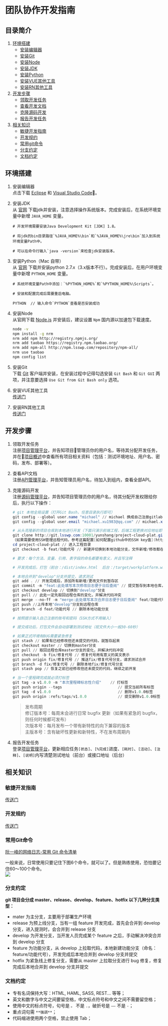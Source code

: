 # 团队协作开发指南

## 目录简介

1. [环境搭建](#环境搭建)  
    * [安装编辑器](#安装编辑器)
    * [安装Git](#安装Git)
    * [安装Node](#安装Node)
    * [安装JDK](#安装JDK)
    * [安装Python](#安装Python)
    * [安装VUE其他工具](#安装VUE其他工具)
    * [安装RN其他工具](#安装RN其他工具)
2. [开发步骤](#开发步骤)
    * [领取开发任务](#领取开发任务)
    * [查看开发文档](#查看开发文档)
    * [克隆源码开发](#克隆源码开发)
    * [报告开发任务](#报告开发任务)
3. [相关知识](#相关知识) 
    * [敏捷开发指南](#敏捷开发指南)
    * [开发规约](#开发规约)
    * [常用git命令](#常用git命令)
    * [分支约定](#分支约定)
    * [文档约定](#文档约定)  

## <a name='环境搭建'>环境搭建</a>
1. <a name='安装编辑器'>安装编辑器</a>  
点击下载 [Eclipse](https://www.eclipse.org/) 和 [Visual Studio Code](https://code.visualstudio.com/)。  

2. <a name='安装JDK'>安装JDK</a>  
从 [官网](http://www.oracle.com/technetwork/java/javase/downloads/index-jsp-138363.html) 下载jdk并安装，注意选择操作系统版本。完成安装后，在系统环境变量中新增 `JAVA_HOME` 变量。
    ```shell
    # 开发环境需要安装Java Development Kit [JDK] 1.8。

    # 将jdk的bin目录路径`%JAVA_HOME%\bin`和`%JAVA_HOME%\jre\bin`加入到系统环境变量Path中。

    # 可以在命令行输入`java -version`来检查jdk安装版本。
    ```  

3. <a name='安装Python'>安装Python（Mac 自带）</a>   
从 [官网](https://www.python.org/downloads/release/python-2711/) 下载并安装python 2.7.x（3.x版本不行）。完成安装后，在用户环境变量中新增 `PYTHON_HOME` 变量。
    ```shell
    # 系统环境变量Path中添加：`%PYTHON_HOME%`和`%PYTHON_HOME%\Scripts`。

    # 安装和配置完成后需要重启电脑。

    PYTHON  // 输入命令`PYTHON`查看是否安装成功
    ```  
4. <a name='安装Node'>安装Node</a>  
从官网下载 [Node.js](https://nodejs.org/en/) 并安装后，建议设置 `Npm` 国内源以加速包下载速度。
    ```bash
    node -v                                                               // 查看node是否安装成功
    npm install -g nrm                                                    // 安装 npm 源管理工具
    nrm add npm http://registry.npmjs.org/                                // 添加国外源
    nrm add taobao https://registry.npm.taobao.org/                       // 添加国内源
    nrm add npm-all http://npm.lsswp.com/repository/npm-all/              // 添加私有源
    nrm use taobao                                                        // 使用淘宝源
    npm config list                                                       // 查看当前使用源，是否淘宝源
    ```  

5.  <a name='安装Git'>安装Git</a>  
下载 [Git](https://git-scm.com/downloads) 客户端并安装，在安装过程中记得勾选安装 `Git Bash` 和 `Git GUI` 两项，并注意要选择 `Use Git from Git Bash only` 选项。  

6. <a name='安装VUE其他工具'>安装VUE其他工具</a>  
[传送门](http://git.lsswp.com/classroom/vue/vue-webpack-start)  

7. <a name='安装RN其他工具'>安装RN其他工具</a>  
[传送门](http://git.lsswp.com/classroom/react/helloworld)     

## <a name='开发步骤'>开发步骤</a>
1. <a name='领取开发任务'>领取开发任务</a>  
注册[项目管理平台](http://work.lsswp.com/redmine/)，并告知项目管理员你的用户名，等待其分配开发任务，并在[项目概述](http://work.lsswp.com/redmine/projects/workplatform)中查看所有项目相关资料（包括：测试环境地址、用户名、密码，发布、部署等）。

2. <a name='查看API文档'>查看API文档</a>  
注册[API管理平台](http://rap2.taobao.org/)，并告知管理员用户名，待加入到组内，查看全部API。

3. <a name='克隆源码开发'>克隆源码开发</a>  
注册[源码管理平台](http://git.lsswp.com/)，并告知项目管理员你的用户名，待其分配开发权限给你后，执行以下操作：
    ```powershell
    # git 本地全局设置（打开Git Bash，任意目录执行即可）
    git config --global user.name "michael" // michael 换成自己注册gitlab的账号，执行后无消息即代表成功了（遵循Linux哲学“没有消息就是好消息”）
    git config --global user.email "michael.xu1983@qq.com" // michael.xu1983@qq.com 换成自己注册gitlab的email
    
    # 从头克隆新的项目仓库到本地进行开发（下面只演示前端工程，后端工程更换对应地址即可）
    git clone http://git.lsswp.com:10001/yunshang/project-cloud-plat.git // 下载项目前端代码和它的整个历史
    （如果需要使用SSH管理远程代码，参考这篇配置[如何配置github中的SSH key值](https://jingyan.baidu.com/article/dca1fa6f756777f1a44052e3.html)）
    cd project-cloud-plat // 进入工程目录
    git checkout -b feat/功能代号 // 新建并切换到本地功能分支，文件新增/修改都在该分支上进行，功能代号用有意义的英文表示你所开发的模块
   
    # 要求：每个方法、变量、引用、表字段的命名都要有意义，并且写注释

    # 开发完成后，打包（前台：/dist/index.html  后台：/target/workplatform.war）
    
    # 本地合并到"develop"分支并提交，请求测试
    git add . // 开发完成后，添加所有新增/更改文件到暂存区
    git commit -m "feat:此处填写本次修改日志便于日后查阅" // 提交暂存到本地仓库，feat代表新增文件或功能
    git checkout develop // 切换到"develop"分支
    git pull // 此处一定先取回远程仓库的变化，并解决代码冲突
    git merge --no-ff -m "merge:此处填写本次合并日志便于日后查阅" feat/功能代号 // 合并"feat/功能代号"分支中暂存区文件到"develop"分支
    git push //上传本地"develop"分支到远程仓库
    git branch -d feat/功能代号 // 删除本地功能分支
    
    # 按照提示输入自己注册的账号和密码（SSH方式不用输入）
    
    # 提交成功后，打包文件会自动部署到测试地址（视文件大小一般30-60秒）
    
    # 如果正式环境有BUG需要紧急修复
    git stash // 如果有已经修改但还未提交的代码，就暂存起来
    git checkout master // 切换到master分支
    git pull // 取回远程仓库master分支的变化，并解决代码冲突
    git checkout -b fix/修复代号 // 修复代号用有意义的英文表示
    git push origin fix/修复代号 // 推送fix/修复代号分支，请求测试合并
    git branch -d fix/修复代号 // 删除本地fix/修复代号分支
    git stash pop // 恢复之前已经修改但还未提交的代码，继续之前开发

    # 当一个里程碑完成就必须打标签
    git tag -a v1.0.0 -m "本次里程碑标志性介绍"    // 打标签
    git push origin --tags                         // 提交当前所有标签
    git tag -d v1.0.0                              // 删除v1.0.0标签
    git push origin :refs/tags/v1.0.0              // 提交删除v1.0.0标签
    ```  
    > 发布周期  
    > 修订版本号：每周末会进行日常 bugfix 更新（如果有紧急的 bugfix，则任何时候都可发布）  
    > 次版本号：每月发布一个带有新特性的向下兼容的版本  
    > 主版本号：含有破坏性更新和新特性，不在发布周期内  

4. <a name='报告开发任务'>报告开发任务</a>  
登录[项目管理平台](http://work.lsswp.com/redmine/)，更新相应任务`[状态]`、`[%完成]`进度、`[耗时]`、`[活动]`、`[注释]`、`[说明]`内写清楚测试地址（前台）或接口地址（后台）  

## <a name='相关知识'>相关知识</a>  

### <a name='敏捷开发指南'>敏捷开发指南</a>  
[传送门](http://git.lsswp.com/classroom/guide/team-work/blob/master/%E6%95%8F%E6%8D%B7%E5%BC%80%E5%8F%91%E6%8C%87%E5%8D%97.pptx)  

### <a name='开发规约'>开发规约</a>  
[传送门](http://git.lsswp.com/classroom/guide/team-work/blob/master/%E5%BC%80%E5%8F%91%E8%A7%84%E7%BA%A6.docx)  

### <a name='常用Git命令'>常用Git命令</a>
[阮一峰的网络日志-常用 Git 命令清单](http://www.ruanyifeng.com/blog/2015/12/git-cheat-sheet.html)  

一般来说，日常使用只要记住下图6个命令，就可以了。但是熟练使用，恐怕要记住60～100个命令。  
![](http://git.lsswp.com/classroom/guide/team-work/raw/develop/assets/bg2015120901.png)  

### <a name='分支约定'>分支约定</a>  
**git 项目会分成 master、release、develop、feature、hotfix 以下几种分支类型：**   
* mater 为主分支，主要用于部署生产环境
* release 为预上线分支，当有一组 feature 开发完成，首先会合并到 develop 分支，进入提测时，会合并到 release 分支
* develop 为开发分支，当开发人员完成某个 feature 之后，手动解决冲突合并到 develop 分支
* feature 为功能分支，从 develop 上拉取代码，本地新建功能分支（命名：feature/功能代号），开发完成后本地合并到 develop 分支并提交
* hotfix 为紧急线上修复分支，需要从 master 上拉取分支进行 bug 修复，修复完成后本地合并到 develop 分支并提交

### <a name='文档约定'>文档约定</a>  
* 专有名词保持大写：HTML, HAML, SASS, REST... 等等；
* 英文和数字与中文之间要留空格，中文标点符号和中文之间不需要留空格；
* 使用中文的标点符号，句号是 `。` 不是 `.`，破折号是 `——` 不是 `-`；
* 重点词句需 `**强调**`；
* 代码缩进使用两个空格，禁止使用 Tab；

